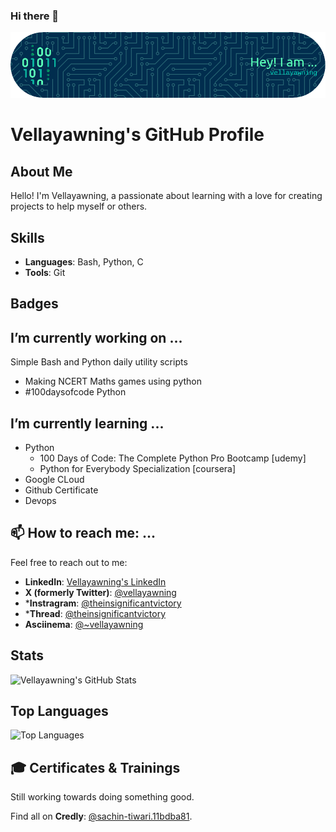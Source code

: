 ### Hi there 👋

![Header](/github-header-image.png)

<!--
**vellayawning/vellayawning** is a ✨ _special_ ✨ repository because its `README.md` (this file) appears on your GitHub profile.

Here are some ideas to get you started:

- 🔭 I’m currently working on ...
- 🌱 I’m currently learning ...
- 👯 I’m looking to collaborate on ...
- 🤔 I’m looking for help with ...
- 💬 Ask me about ...
- 📫 How to reach me: ...
- 😄 Pronouns: ...
- ⚡ Fun fact: ...
-->

# Vellayawning's GitHub Profile

## About Me
Hello! I'm Vellayawning, a passionate about learning with a love for creating projects to help myself or others. 

## Skills
- **Languages**: Bash, Python, C
- **Tools**: Git

## Badges


## I’m currently working on ...
Simple Bash and Python daily utility scripts
- Making NCERT Maths games using python
- #100daysofcode Python

## I’m currently learning ...
- Python
    - 100 Days of Code: The Complete Python Pro Bootcamp [udemy]
    - Python for Everybody Specialization [coursera]
- Google CLoud
- Github Certificate
- Devops



## 📫 How to reach me: ...
Feel free to reach out to me:

- **LinkedIn**: [Vellayawning's LinkedIn](https://www.linkedin.com/in/vellayawning)
- **X (formerly Twitter)**: [@vellayawning](https://x.com/vellayawning)
- ***Instragram**: [@theinsignificantvictory](https://www.instagram.com/theinsignificantvictory/)
- ***Thread**: [@theinsignificantvictory](https://www.threads.net/@theinsignificantvictory)
- **Asciinema**: [@~vellayawning](https://asciinema.org/~vellayawning)


## Stats
![Vellayawning's GitHub Stats](https://github-readme-stats.vercel.app/api?username=vellayawning&show_icons=true)

## Top Languages
![Top Languages](https://github-readme-stats.vercel.app/api/top-langs/?username=vellayawning)

## 🎓 Certificates & Trainings
Still working towards doing something good.


Find all on **Credly**: [@sachin-tiwari.11bdba81](https://www.credly.com/users/sachin-tiwari.11bdba81).
